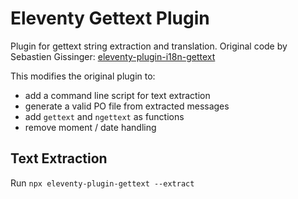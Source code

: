 # Eleventy Gettext Plugin

Plugin for gettext string extraction and translation.
Original code by Sebastien Gissinger: [eleventy-plugin-i18n-gettext](https://github.com/sgissinger/eleventy-plugin-i18n-gettext)

This modifies the original plugin to:

-   add a command line script for text extraction
-   generate a valid PO file from extracted messages
-   add `gettext` and `ngettext` as functions
-   remove moment / date handling

## Text Extraction

Run `npx eleventy-plugin-gettext --extract`
